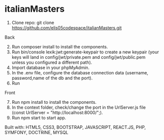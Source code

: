 # italianMasters


1. Clone repo: git clone https://github.com/elis05codespace/italianMasters.git


Back 
  
2. Run composer install to install the components. 
3. Run bin/console lexik:jwt:generate-keypair to create a new keypair 
(your keys will land in config/jwt/private.pem and config/jwt/public.pem unless you configured a different path).
4. Import database in your phpMyAdmin.
5. In the .env file, configure the database connection data (username, password,name of the db and the port).
6. Run 


Front

7. Run npm install to install the components. 
8. In the context folder, check/change the port in the UrlServer.js file (const UrlServer = "http://localhost:8000/";).
9. Run npm start to start app.




Built with:
HTML5, CSS3, BOOTSTRAP, JAVASCRIPT, REACT.JS, PHP, SYMFONY, DOCTRINE, MYSQL
